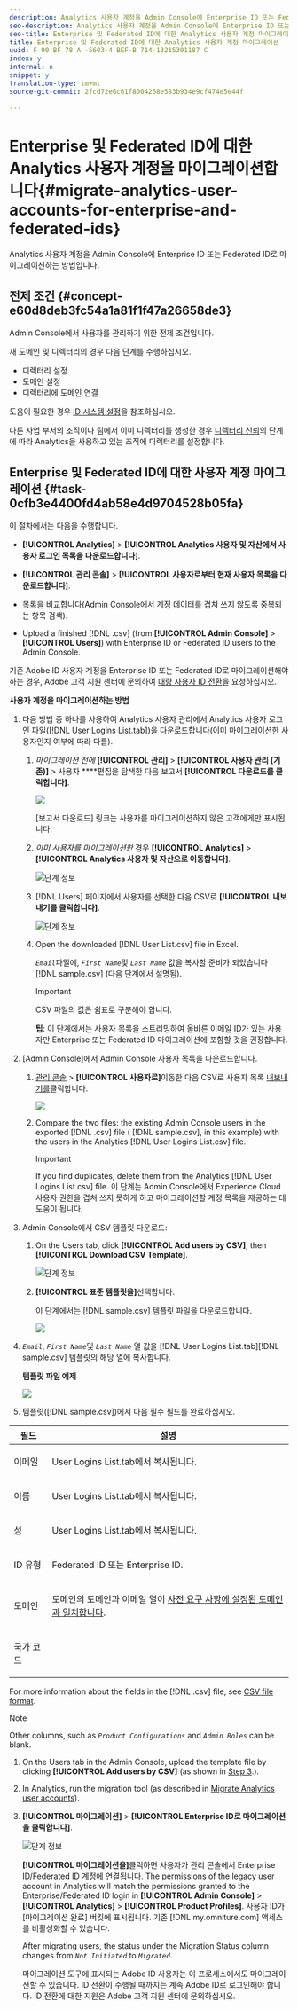```yaml
---
description: Analytics 사용자 계정을 Admin Console에 Enterprise ID 또는 Federated ID로 마이그레이션하는 방법입니다.
seo-description: Analytics 사용자 계정을 Admin Console에 Enterprise ID 또는 Federated ID로 마이그레이션하는 방법입니다.
seo-title: Enterprise 및 Federated ID에 대한 Analytics 사용자 계정 마이그레이션
title: Enterprise 및 Federated ID에 대한 Analytics 사용자 계정 마이그레이션
uuid: F 90 BF 78 A -5603-4 BEF-B 714-13215301187 C
index: y
internal: n
snippet: y
translation-type: tm+mt
source-git-commit: 2fcd72e6c61f8004268e583b934e9cf474e5e44f

---
```



# Enterprise 및 Federated ID에 대한 Analytics 사용자 계정을 마이그레이션합니다{#migrate-analytics-user-accounts-for-enterprise-and-federated-ids}

Analytics 사용자 계정을 Admin Console에 Enterprise ID 또는 Federated ID로 마이그레이션하는 방법입니다.

## 전제 조건 {#concept-e60d8deb3fc54a1a81f1f47a26658de3}

Admin Console에서 사용자를 관리하기 위한 전제 조건입니다.

새 도메인 및 디렉터리의 경우 다음 단계를 수행하십시오.

* 디렉터리 설정
* 도메인 설정
* 디렉터리에 도메인 연결

도움이 필요한 경우 [ID 시스템 설정](https://helpx.adobe.com/enterprise/using/set-up-identity.html)을 참조하십시오.

다른 사업 부서의 조직이나 팀에서 이미 디렉터리를 생성한 경우 [디렉터리 신뢰](https://helpx.adobe.com/enterprise/using/set-up-identity.html#Directorytrusting)의 단계에 따라 Analytics을 사용하고 있는 조직에 디렉터리를 설정합니다.

## Enterprise 및 Federated ID에 대한 사용자 계정 마이그레이션 {#task-0cfb3e4400fd4ab58e4d9704528b05fa}

이 절차에서는 다음을 수행합니다.

* **[!UICONTROL Analytics]** &gt; **[!UICONTROL Analytics 사용자 및 자산에서 사용자 로그인 목록을 다운로드합니다]**.

* **[!UICONTROL 관리 콘솔]** &gt; **[!UICONTROL 사용자로부터 현재 사용자 목록을 다운로드합니다]**.

* 목록을 비교합니다(Admin Console에서 계정 데이터를 겹쳐 쓰지 않도록 중복되는 항목 검색).
* Upload a finished [!DNL .csv] (from **[!UICONTROL Admin Console]** &gt; **[!UICONTROL Users]**) with Enterprise ID or Federated ID users to the Admin Console.

기존 Adobe ID 사용자 계정을 Enterprise ID 또는 Federated ID로 마이그레이션해야 하는 경우, Adobe 고객 지원 센터에 문의하여 [대량 사용자 ID 전환](https://helpx.adobe.com/enterprise/using/bulk-operations.html)을 요청하십시오.

**사용자 계정을 마이그레이션하는 방법**

1. 다음 방법 중 하나를 사용하여 Analytics 사용자 관리에서 Analytics 사용자 로그인 파일([!DNL User Logins List.tab])을 다운로드합니다(이미 마이그레이션한 사용자인지 여부에 따라 다름).
   1. *마이그레이션 전에* **[!UICONTROL 관리]** &gt; **[!UICONTROL 사용자 관리 (기존)]** &gt; 사용자 ****&#x200B;편집을 탐색한 다음 보고서 **[!UICONTROL 다운로드를 클릭합니다]**.

      ![](assets/download-report.png)

      [보고서 다운로드] 링크는 사용자를 마이그레이션하지 않은 고객에게만 표시됩니다.

   1. *이미 사용자를 마이그레이션한* 경우 **[!UICONTROL Analytics]** &gt; **[!UICONTROL Analytics 사용자 및 자산으로 이동합니다]**.

      ![단계 정보](assets/admin-analytics-users-assets.png)

   1. [!DNL Users] 페이지에서 사용자를 선택한 다음 CSV로 **[!UICONTROL 내보내기를 클릭합니다]**.

      ![단계 정보](assets/export-csv-migrate.png)

   1. Open the downloaded [!DNL User List.csv] file in Excel.

      *`Email`*&#x200B;파일에, *`First Name`*&#x200B;및 *`Last Name`* 값을 복사할 준비가 되었습니다 [!DNL sample.csv] (다음 단계에서 설명됨).

      >[!IMPORTANT]
      >
      >CSV 파일의 값은 쉼표로 구분해야 합니다.

      **팁**: 이 단계에서는 사용자 목록을 스트리밍하여 올바른 이메일 ID가 있는 사용자만 Enterprise 또는 Federated ID 마이그레이션에 포함할 것을 권장합니다.

1. [Admin Console]에서 Admin Console 사용자 목록을 다운로드합니다. 

   1. [관리 콘솔](http://adminconsole.adobe.html/#) &gt; **[!UICONTROL 사용자로]**&#x200B;이동한 다음 CSV로 사용자 목록 [내보내기를](https://helpx.adobe.com/enterprise/using/users.html)클릭합니다.

      ![](assets/export-csv.png)

   1. Compare the two files: the existing Admin Console users in the exported [!DNL .csv] file ( [!DNL sample.csv], in this example) with the users in the Analytics [!DNL User Logins List.csv] file.

      >[!IMPORTANT]
      >
      >If you find duplicates, delete them from the Analytics [!DNL User Logins List.csv] file. 이 단계는 Admin Console에서 Experience Cloud 사용자 권한을 겹쳐 쓰지 못하게 하고 마이그레이션할 계정 목록을 제공하는 데 도움이 됩니다.

1. Admin Console에서 CSV 템플릿 다운로드:
   1. On the Users tab, click **[!UICONTROL Add users by CSV]**, then **[!UICONTROL Download CSV Template]**.

      ![단계 정보](assets/add-users-csv.png)

   1. **[!UICONTROL 표준 템플릿을]**&#x200B;선택합니다.

      이 단계에서는 [!DNL sample.csv] 템플릿 파일을 다운로드합니다.

      ![](assets/download-csv-template.png)

1. *`Email`*, *`First Name`*&#x200B;및 *`Last Name`* 열 값을 [!DNL User Logins List.tab][!DNL sample.csv] 템플릿의 해당 열에 복사합니다.

   **템플릿 파일 예제**

   ![](assets/sample.png)

1. 템플릿([!DNL sample.csv])에서 다음 필수 필드를 완료하십시오. 

<table id="table_1B5EEFDB5BD8436EB760BE5FFAB1CF02"> 
 <thead> 
  <tr> 
   <th colname="col1" class="entry"> 필드 </th> 
   <th colname="col2" class="entry"> 설명 </th> 
  </tr>
 </thead>
 <tbody> 
  <tr> 
   <td colname="col1"> <p>이메일 </p> </td> 
   <td colname="col2"> <p><span class="filepath">User Logins List.tab</span>에서 복사됩니다. </p> </td> 
  </tr> 
  <tr> 
   <td colname="col1"> <p>이름 </p> </td> 
   <td colname="col2"> <p><span class="filepath">User Logins List.tab</span>에서 복사됩니다. </p> </td> 
  </tr> 
  <tr> 
   <td colname="col1"> <p>성 </p> </td> 
   <td colname="col2"> <p><span class="filepath">User Logins List.tab</span>에서 복사됩니다. </p> </td> 
  </tr> 
  <tr> 
   <td colname="col1"> <p>ID 유형 </p> </td> 
   <td colname="col2"> <p><span class="term"> Federated ID</span> 또는 <span class="term"> Enterprise ID</span>. </p> </td> 
  </tr> 
  <tr> 
   <td colname="col1"> <p>도메인 </p> </td> 
   <td colname="col2"> <p>도메인의 <span class="term"> 도메인과</span> <span class="term"> 이메일</span> 열이 <a href="../c-migration-tool/migrate-enterprise.md#concept-e60d8deb3fc54a1a81f1f47a26658de3" format="dita" scope="local"> 사전 요구 사항에 설정된 도메인과 일치합니다</a>. </p> </td> 
  </tr> 
  <tr> 
   <td colname="col1"> <p>국가 코드 </p> </td> 
   <td colname="col2"> </td> 
  </tr> 
 </tbody> 
</table>

For more information about the fields in the [!DNL .csv] file, see [CSV file format](https://helpx.adobe.com/enterprise/using/users.html).

>[!NOTE]
>
>Other columns, such as *`Product Configurations`* and *`Admin Roles`* can be blank.

1. On the Users tab in the Admin Console, upload the template file by clicking **[!UICONTROL Add users by CSV]** (as shown in [Step 3](../c-migration-tool/migrate-enterprise.md#step-190321c6025947e38b195daed122c063).).
1. In Analytics, run the migration tool (as described in [Migrate Analytics user accounts](../c-migration-tool/t-migrate-users.md#task-f3355f3b14a340feae58cfa04c0ba1c9)).
1. **[!UICONTROL 마이그레이션]** &gt; **[!UICONTROL Enterprise ID로 마이그레이션을 클릭합니다]**.

   ![단계 정보](assets/migrate-as-enterprise.png)

   **[!UICONTROL 마이그레이션을]**&#x200B;클릭하면 사용자가 관리 콘솔에서 Enterprise ID/Federated ID 계정에 연결됩니다. The permissions of the legacy user account in Analytics will match the permissions granted to the Enterprise/Federated ID login in **[!UICONTROL Admin Console]** &gt; **[!UICONTROL Analytics]** &gt; **[!UICONTROL Product Profiles]**. 사용자 ID가 [마이그레이션 완료] 버킷에 표시됩니다. 기존 [!DNL my.omniture.com] 액세스를 비활성화할 수 있습니다.

   After migrating users, the status under the Migration Status column changes from *`Not Initiated`* to *`Migrated`*.

   마이그레이션 도구에 표시되는 Adobe ID 사용자는 이 프로세스에서도 마이그레이션할 수 있습니다. ID 전환이 수행될 때까지는 계속 Adobe ID로 로그인해야 합니다. ID 전환에 대한 지원은 Adobe 고객 지원 센터에 문의하십시오.

